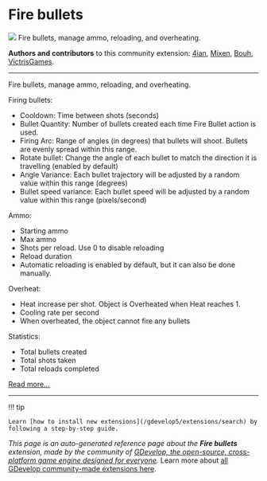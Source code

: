 # Fire bullets

<img src="https://resources.gdevelop-app.com/assets/Icons/bullet.svg" class="extension-icon"></img>
Fire bullets, manage ammo, reloading, and overheating.

**Authors and contributors** to this community extension: [4ian](https://gd.games/4ian), [Mixen](https://gd.games/Mixen), [Bouh](https://gd.games/Bouh), [VictrisGames](https://gd.games/VictrisGames).

---

Fire bullets, manage ammo, reloading, and overheating.

Firing bullets:

- Cooldown: Time between shots (seconds)
- Bullet Quantity: Number of bullets created each time Fire Bullet action is used. 
- Firing Arc: Range of angles (in degrees) that bullets will shoot. Bullets are evenly spread within this range.
- Rotate bullet: Change the angle of each bullet to match the direction it is travelling (enabled by default)
- Angle Variance: Each bullet trajectory will be adjusted by a random value within this range (degrees)
- Bullet speed variance: Each bullet speed will be adjusted by a random value within this range (pixels/second)

 Ammo:

- Starting ammo
- Max ammo
- Shots per reload. Use 0 to disable reloading
- Reload duration
- Automatic reloading is enabled by default, but it can also be done manually.

Overheat:

- Heat increase per shot. Object is Overheated when Heat reaches  1.
- Cooling rate per second
- When overheated, the object cannot fire any bullets

Statistics:

- Total bullets created
- Total shots taken
- Total reloads completed

[Read more...](https://gdevelop.io/game-example/fire-bullet)

---

!!! tip

    Learn [how to install new extensions](/gdevelop5/extensions/search) by following a step-by-step guide.

*This page is an auto-generated reference page about the **Fire bullets** extension, made by the community of [GDevelop, the open-source, cross-platform game engine designed for everyone](https://gdevelop.io/).* Learn more about [all GDevelop community-made extensions here](/gdevelop5/extensions).